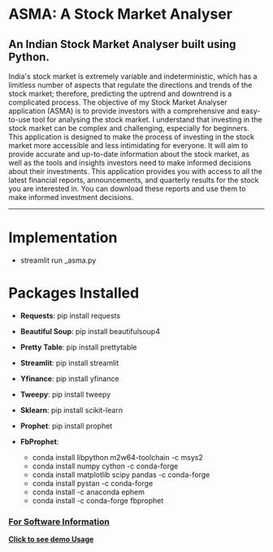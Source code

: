 # ASMA: A Stock Market Analyser
An Indian Stock Market Analyser built using Python.
---
<p> India's stock market is extremely variable and indeterministic, which has a limitless number of aspects that regulate the directions and trends of the stock market; therefore, predicting the uptrend and downtrend is a complicated process.
The objective of my Stock Market Analyser application (ASMA) is to provide investors with a comprehensive and easy-to-use tool for analysing the stock market. I understand that investing in the stock market can be complex and challenging, especially for beginners. This application is designed to make the process of investing in the stock market more accessible and less intimidating for everyone. It will aim to provide accurate and up-to-date information about the stock market, as well as the tools and insights investors need to make informed decisions about their investments.
This application provides you with access to all the latest financial reports, announcements, and quarterly results for the stock you are interested in. You can download these reports and use them to make informed investment decisions.</p>

---

# Implementation
- streamlit run _asma.py

# Packages Installed

- **Requests**: pip install requests
- **Beautiful Soup**: pip install beautifulsoup4
- **Pretty Table**: pip install prettytable
- **Streamlit**: pip install streamlit
- **Yfinance**: pip install yfinance
- **Tweepy**: pip install tweepy
- **Sklearn**: pip install scikit-learn
- **Prophet**: pip install prophet

- **FbProphet**:
  - conda install libpython m2w64-toolchain -c msys2
  - conda install numpy cython -c conda-forge
  - conda install matplotlib scipy pandas -c conda-forge
  - conda install pystan -c conda-forge
  - conda install -c anaconda ephem
  - conda install -c conda-forge fbprophet


### [For Software Information](https://github.com/RahulRoy-rsp/ASMA-A-Stock-Market-Analyser/blob/main/Softwares/sofwares.md)

[**Click to see demo Usage**](https://github.com/RahulRoy-rsp/ASMA-A-Stock-Market-Analyser/blob/main/demoUsage.md)
